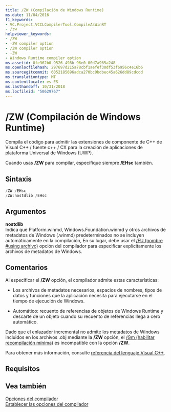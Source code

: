 ```yaml
---
title: /ZW (Compilación de Windows Runtime)
ms.date: 11/04/2016
f1_keywords:
- VC.Project.VCCLCompilerTool.CompileAsWinRT
- /zw
helpviewer_keywords:
- /ZW
- -ZW compiler option
- /ZW compiler option
- -ZW
- Windows Runtime compiler option
ms.assetid: 0fe362b0-9526-498b-96e0-00d7a965a248
ms.openlocfilehash: 297697d215a78cbf1aefef30df53f6956c4e16b6
ms.sourcegitcommit: 6052185696adca270bc9bdbec45a626dd89cdcdd
ms.translationtype: MT
ms.contentlocale: es-ES
ms.lasthandoff: 10/31/2018
ms.locfileid: "50629767"
---
```

# <a name="zw-windows-runtime-compilation"></a>/ZW (Compilación de Windows Runtime)

Compila el código para admitir las extensiones de componente de C++ de Visual C++ / fuente c++ / CX para la creación de aplicaciones de plataforma Universal de Windows (UWP).

Cuando usas **/ZW** para compilar, especifique siempre **/EHsc** también.

## <a name="syntax"></a>Sintaxis

```cpp
/ZW /EHsc
/ZW:nostdlib /EHsc
```

## <a name="arguments"></a>Argumentos

**nostdlib**<br/>
Indica que Platform.winmd, Windows.Foundation.winmd y otros archivos de metadatos de Windows (.winmd) predeterminados no se incluyen automáticamente en la compilación, En su lugar, debe usar el [/FU (nombre #using archivo)](../../build/reference/fu-name-forced-hash-using-file.md) opción del compilador para especificar explícitamente los archivos de metadatos de Windows.

## <a name="remarks"></a>Comentarios

Al especificar el **/ZW** opción, el compilador admite estas características:

- Los archivos de metadatos necesarios, espacios de nombres, tipos de datos y funciones que la aplicación necesita para ejecutarse en el tiempo de ejecución de Windows.

- Automático: recuento de referencias de objetos de Windows Runtime y descarte de un objeto cuando su recuento de referencias llega a cero automático.

Dado que el enlazador incremental no admite los metadatos de Windows incluidos en los archivos .obj mediante la **/ZW** opción, el [/Gm (habilitar recompilación mínima)](../../build/reference/gm-enable-minimal-rebuild.md) es incompatible con la opción  **/ZW**.

Para obtener más información, consulte [referencia del lenguaje Visual C++](../../cppcx/visual-c-language-reference-c-cx.md).

## <a name="requirements"></a>Requisitos

## <a name="see-also"></a>Vea también

[Opciones del compilador](../../build/reference/compiler-options.md)<br/>
[Establecer las opciones del compilador](../../build/reference/setting-compiler-options.md)
